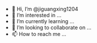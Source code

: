 - 👋 Hi, I’m @jiguangxing1204
- 👀 I’m interested in ...
- 🌱 I’m currently learning ...
- 💞️ I’m looking to collaborate on ...
- 📫 How to reach me ...

<!---
jiguangxing1204/jiguangxing1204 is a ✨ special ✨ repository because its `README.md` (this file) appears on your GitHub profile.
You can click the Preview link to take a look at your changes.

--->
